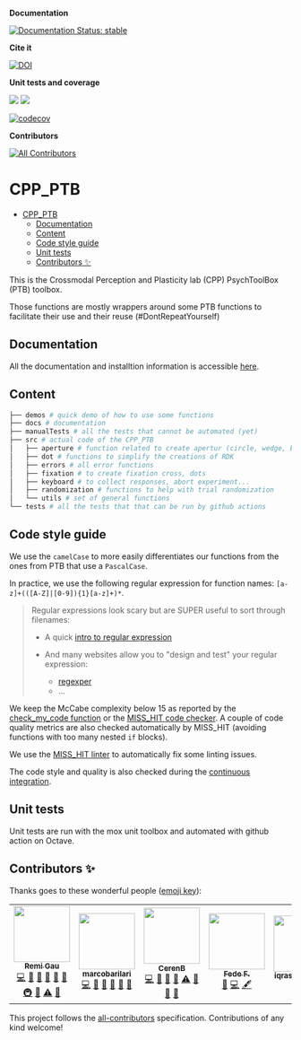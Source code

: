 <!-- lint disable -->

**Documentation**

[![Documentation Status: stable](https://readthedocs.org/projects/cpp-ptb/badge/?version=stable)](https://cpp-ptb.readthedocs.io/en/stable/?badge=stable)

**Cite it**

[![DOI](https://zenodo.org/badge/DOI/10.5281/zenodo.4007672.svg)](https://doi.org/10.5281/zenodo.4007672)

**Unit tests and coverage**

[![](https://img.shields.io/badge/Octave-CI-blue?logo=Octave&logoColor=white)](https://github.com/cpp-lln-lab/CPP_PTB/actions)
![](https://github.com/cpp-lln-lab/CPP_PTB/workflows/CI/badge.svg)

[![codecov](https://codecov.io/gh/cpp-lln-lab/CPP_PTB/branch/master/graph/badge.svg)](https://codecov.io/gh/cpp-lln-lab/CPP_PTB)

**Contributors**

<!-- ALL-CONTRIBUTORS-BADGE:START - Do not remove or modify this section -->
[![All Contributors](https://img.shields.io/badge/all_contributors-5-orange.svg?style=flat-square)](#contributors-)
<!-- ALL-CONTRIBUTORS-BADGE:END -->

# CPP_PTB

<!-- TOC -->

-   [CPP_PTB](#cpp_ptb)
    -   [Documentation](#documentation)
    -   [Content](#content)
    -   [Code style guide](#code-style-guide)
    -   [Unit tests](#unit-tests)
    -   [Contributors ✨](#contributors-)

<!-- /TOC -->

<!-- lint enable -->

This is the Crossmodal Perception and Plasticity lab (CPP) PsychToolBox (PTB)
toolbox.

Those functions are mostly wrappers around some PTB functions to facilitate
their use and their reuse (#DontRepeatYourself)

## Documentation

All the documentation and installtion information is accessible
[here](https://cpp-ptb.readthedocs.io/en/stable/index.html#).

## Content

```bash
├── demos # quick demo of how to use some functions
├── docs # documentation
├── manualTests # all the tests that cannot be automated (yet)
├── src # actual code of the CPP_PTB
│   ├── aperture # function related to create apertur (circle, wedge, bar...)
│   ├── dot # functions to simplify the creations of RDK
│   ├── errors # all error functions
│   ├── fixation # to create fixation cross, dots
│   ├── keyboard # to collect responses, abort experiment...
│   ├── randomization # functions to help with trial randomization
│   └── utils # set of general functions
└── tests # all the tests that that can be run by github actions
```

## Code style guide

We use the `camelCase` to more easily differentiates our functions from the ones
from PTB that use a `PascalCase`.

In practice, we use the following regular expression for function names:
`[a-z]+(([A-Z]|[0-9]){1}[a-z]+)*`.

> Regular expressions look scary but are SUPER useful to sort through filenames:
>
> -   A quick [intro to regular expression](https://www.rexegg.com/)
>
> -   And many websites allow you to "design and test" your regular expression:
>     -   [regexper](https://regexper.com/#%5Ba-z%5D%2B%28%28%5BA-Z%5D%7C%5B0-9%5D%29%7B1%7D%5Ba-z%5D%2B%29)
>     -   ...

We keep the McCabe complexity below 15 as reported by the
[check_my_code function](https://github.com/Remi-Gau/check_my_code) or the
[MISS_HIT code checker](https://florianschanda.github.io/miss_hit). A couple of
code quality metrics are also checked automatically by MISS_HIT (avoiding
functions with too many nested `if` blocks).

We use the
[MISS_HIT linter](https://florianschanda.github.io/miss_hit/style_checker.html)
to automatically fix some linting issues.

The code style and quality is also checked during the
[continuous integration](.github/workflows/miss_hit.yml).

## Unit tests

Unit tests are run with the mox unit toolbox and automated with github action on
Octave.

## Contributors ✨

Thanks goes to these wonderful people
([emoji key](https://allcontributors.org/docs/en/emoji-key)):

<!-- ALL-CONTRIBUTORS-LIST:START - Do not remove or modify this section -->
<!-- prettier-ignore-start -->
<!-- markdownlint-disable -->
<table>
  <tr>
    <td align="center"><a href="https://remi-gau.github.io/"><img src="https://avatars3.githubusercontent.com/u/6961185?v=4?s=100" width="100px;" alt=""/><br /><sub><b>Remi Gau</b></sub></a><br /><a href="https://github.com/cpp-lln-lab/CPP_PTB/commits?author=Remi-Gau" title="Code">💻</a> <a href="#design-Remi-Gau" title="Design">🎨</a> <a href="https://github.com/cpp-lln-lab/CPP_PTB/commits?author=Remi-Gau" title="Documentation">📖</a> <a href="https://github.com/cpp-lln-lab/CPP_PTB/issues?q=author%3ARemi-Gau" title="Bug reports">🐛</a> <a href="#userTesting-Remi-Gau" title="User Testing">📓</a> <a href="#ideas-Remi-Gau" title="Ideas, Planning, & Feedback">🤔</a> <a href="#infra-Remi-Gau" title="Infrastructure (Hosting, Build-Tools, etc)">🚇</a> <a href="#maintenance-Remi-Gau" title="Maintenance">🚧</a> <a href="https://github.com/cpp-lln-lab/CPP_PTB/commits?author=Remi-Gau" title="Tests">⚠️</a> <a href="#question-Remi-Gau" title="Answering Questions">💬</a></td>
    <td align="center"><a href="https://github.com/marcobarilari"><img src="https://avatars3.githubusercontent.com/u/38101692?v=4?s=100" width="100px;" alt=""/><br /><sub><b>marcobarilari</b></sub></a><br /><a href="https://github.com/cpp-lln-lab/CPP_PTB/commits?author=marcobarilari" title="Code">💻</a> <a href="#design-marcobarilari" title="Design">🎨</a> <a href="https://github.com/cpp-lln-lab/CPP_PTB/commits?author=marcobarilari" title="Documentation">📖</a> <a href="https://github.com/cpp-lln-lab/CPP_PTB/issues?q=author%3Amarcobarilari" title="Bug reports">🐛</a> <a href="#userTesting-marcobarilari" title="User Testing">📓</a> <a href="#ideas-marcobarilari" title="Ideas, Planning, & Feedback">🤔</a></td>
    <td align="center"><a href="https://github.com/CerenB"><img src="https://avatars1.githubusercontent.com/u/10451654?v=4?s=100" width="100px;" alt=""/><br /><sub><b>CerenB</b></sub></a><br /><a href="https://github.com/cpp-lln-lab/CPP_PTB/commits?author=CerenB" title="Code">💻</a> <a href="#design-CerenB" title="Design">🎨</a> <a href="https://github.com/cpp-lln-lab/CPP_PTB/commits?author=CerenB" title="Documentation">📖</a> <a href="https://github.com/cpp-lln-lab/CPP_PTB/pulls?q=is%3Apr+reviewed-by%3ACerenB" title="Reviewed Pull Requests">👀</a> <a href="https://github.com/cpp-lln-lab/CPP_PTB/commits?author=CerenB" title="Tests">⚠️</a> <a href="https://github.com/cpp-lln-lab/CPP_PTB/issues?q=author%3ACerenB" title="Bug reports">🐛</a> <a href="#userTesting-CerenB" title="User Testing">📓</a> <a href="#ideas-CerenB" title="Ideas, Planning, & Feedback">🤔</a></td>
    <td align="center"><a href="https://github.com/fedefalag"><img src="https://avatars.githubusercontent.com/u/50373329?v=4?s=100" width="100px;" alt=""/><br /><sub><b>Fede F.</b></sub></a><br /><a href="#ideas-fedefalag" title="Ideas, Planning, & Feedback">🤔</a> <a href="https://github.com/cpp-lln-lab/CPP_PTB/commits?author=fedefalag" title="Code">💻</a> <a href="#content-fedefalag" title="Content">🖋</a></td>
    <td align="center"><a href="https://github.com/iqrashahzad14"><img src="https://avatars.githubusercontent.com/u/75671348?v=4?s=100" width="100px;" alt=""/><br /><sub><b>iqrashahzad14</b></sub></a><br /><a href="https://github.com/cpp-lln-lab/CPP_PTB/issues?q=author%3Aiqrashahzad14" title="Bug reports">🐛</a> <a href="https://github.com/cpp-lln-lab/CPP_PTB/commits?author=iqrashahzad14" title="Tests">⚠️</a></td>
  </tr>
</table>

<!-- markdownlint-restore -->
<!-- prettier-ignore-end -->

<!-- ALL-CONTRIBUTORS-LIST:END -->

This project follows the
[all-contributors](https://github.com/all-contributors/all-contributors)
specification. Contributions of any kind welcome!
